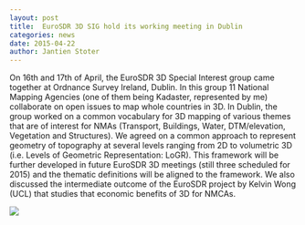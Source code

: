 ```yaml
---
layout: post
title:  EuroSDR 3D SIG hold its working meeting in Dublin
categories: news
date: 2015-04-22
author: Jantien Stoter
---
```


On 16th and 17th of April, the EuroSDR 3D Special Interest group came together at Ordnance Survey Ireland, Dublin. In this group 11 National Mapping Agencies (one of them being Kadaster, represented by me) collaborate on open issues to map whole countries in 3D. In Dublin, the group worked on a common vocabulary for 3D mapping of various themes that are of interest for NMAs (Transport, Buildings, Water, DTM/elevation, Vegetation and Structures). We agreed on a common approach to represent geometry of topography at several levels ranging from 2D to volumetric 3D (i.e. Levels of Geometric Representation: LoGR). This framework will be further developed in future EuroSDR 3D meetings (still three scheduled for 2015) and the thematic definitions will be aligned to the framework. We also discussed the intermediate outcome of the EuroSDR project by Kelvin Wong (UCL) that studies that economic benefits of 3D for NMCAs.


<div class="row">
  <div class="col-sm-12 hidden-xs nopadding"><img class="img-responsive" src="{{ "/img/2015/EuroSDR3DSIG-Dublin.jpg" | prepend: site.baseurl }}" /></div>
</div>
